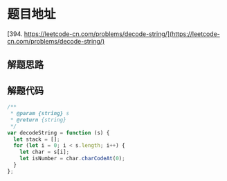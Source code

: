 # 题目地址

[394. https://leetcode-cn.com/problems/decode-string/](https://leetcode-cn.com/problems/decode-string/)

## 解题思路

## 解题代码

```js
/**
 * @param {string} s
 * @return {string}
 */
var decodeString = function (s) {
  let stack = [];
  for (let i = 0; i < s.length; i++) {
    let char = s[i];
    let isNumber = char.charCodeAt(0);
  }
};
```
